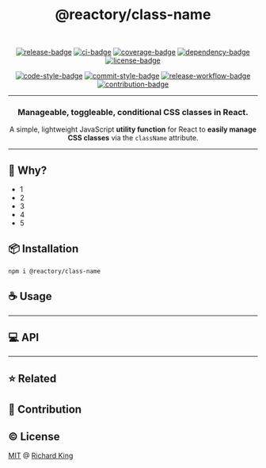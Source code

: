 <h1 align="center">
  @reactory/class-name
</h1>

<br />

<!-- Badges - 1st row -->
<p align="center">
  <!-- NPM badge -->
  <a href="https://www.npmjs.com/package/@reactory/class-name"><img src="https://img.shields.io/npm/v/@reactory/class-name?color=brightgreen&style=flat&logo=npm" alt="release-badge"></a>
  <!-- CI badge -->
  <a href="https://github.com/reactory/class-name/actions?query=workflow%3ACI"><img src="https://github.com/reactory/class-name/workflows/CI/badge.svg?style=flat" alt="ci-badge"></a>
  <!-- Coverage badge -->
  <a href="https://codecov.io/gh/reactory/class-name"><img src="https://img.shields.io/codecov/c/github/reactory/class-name?style=flat&logo=codecov" alt="coverage-badge"></a>
  <!-- Dependency badge -->
  <a href="https://github.com/reactory/class-name/pulls?q=is%3Apr+is%3Aopen+label%3Asecurity"><img src="https://img.shields.io/badge/Dependabot-enabled-brightgreen.svg?style=flat&logo=dependabot" alt="dependency-badge"></a>
  <!-- License badge -->
  <a href="https://github.com/reactory/class-name/blob/master/LICENSE.md"><img src="https://img.shields.io/badge/License-MIT-brightgreen.svg?style=flat&logo=github" alt="license-badge"></a>
</p>

<!-- Badges - 2nd row -->
<p align="center">
  <!-- Code style badge -->
  <a href="https://standardjs.com"><img src="https://img.shields.io/badge/Code_Style-StandardTS-3178C6.svg?style=flat&logo=standardjs" alt="code-style-badge"></a>
  <!-- Commit style badge -->
  <a href="https://commitizen.github.io/cz-cli"><img src="https://img.shields.io/badge/Commit_Style-Conventional_Commits-3178C6.svg?style=flat&logo=conventionalcommits" alt="commit-style-badge"></a>
  <!-- Release workflow badge -->
  <a href="https://semantic-release.gitbook.io/semantic-release"><img src="https://img.shields.io/badge/Release-Semantic_Release-3178C6.svg?style=flat&logo=semantic-release" alt="release-workflow-badge"></a>  
  <!-- Contribution badge -->
  <a href="https://github.com/reactory/class-name/blob/master/.github/CONTRIBUTING.md"><img src="https://img.shields.io/badge/PRs-Welcome!-brightgreen.svg?style=flat&logo=git" alt="contribution-badge"></a>
</p>

---

<h3 align="center">
  Manageable, toggleable, conditional CSS classes in React.
</h3>

<p align="center">
  A simple, lightweight JavaScript <b>utility function</b> for React to <b>easily manage CSS classes</b> via the <code>className</code> attribute.
</p>

---

## :thinking: Why?

- 1
- 2
- 3
- 4
- 5

## :package: Installation

```
npm i @reactory/class-name
```

## :coffee: Usage

---

## :computer: API

<!--- <% api --->
<!--- api %> --->

---

## :star: Related

## :beers: Contribution

## :copyright: License

[MIT][url-license-doc] @ [Richard King](https://richrdkng.com)

<!--- References =============================================================================== -->

<!--- URLs -->
[url-license-doc]: https://github.com/reactory/class-name/blob/main/LICENSE
